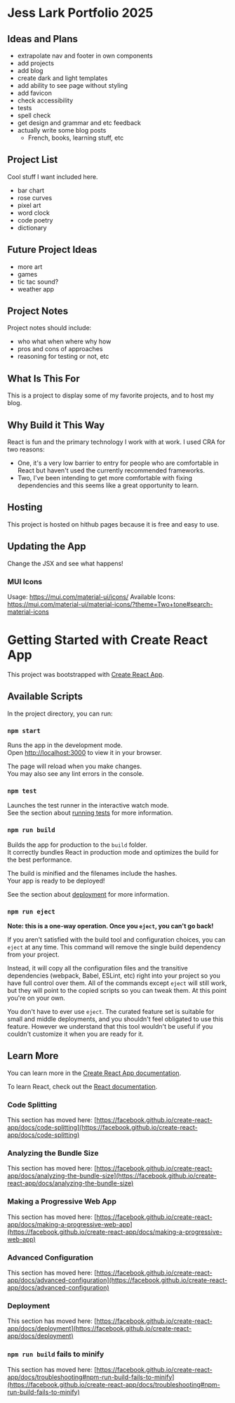 # Jess Lark Portfolio 2025

## Ideas and Plans
- extrapolate nav and footer in own components
- add projects
- add blog
- create dark and light templates
- add ability to see page without styling
- add favicon
- check accessibility
- tests
- spell check
- get design and grammar and etc feedback
- actually write some blog posts
  - French, books, learning stuff, etc

## Project List
Cool stuff I want included here.
- bar chart 
- rose curves 
- pixel art
- word clock
- code poetry
- dictionary

## Future Project Ideas
- more art
- games
- tic tac sound?
- weather app

## Project Notes
Project notes should include:
- who what when where why how
- pros and cons of approaches
- reasoning for testing or not, etc

## What Is This For

This is a project to display some of my favorite projects, and to host my blog.

## Why Build it This Way

React is fun and the primary technology I work with at work. I used CRA for two reasons: 
- One, it's a very low barrier to entry for people who are comfortable in React but haven't used the currently recommended frameworks.
- Two, I've been intending to get more comfortable with fixing dependencies and this seems like a great opportunity to learn. 

## Hosting

This project is hosted on hithub pages because it is free and easy to use.

## Updating the App
Change the JSX and see what happens! 

### MUI Icons
Usage: https://mui.com/material-ui/icons/
Available Icons: https://mui.com/material-ui/material-icons/?theme=Two+tone#search-material-icons

# Getting Started with Create React App

This project was bootstrapped with [Create React App](https://github.com/facebook/create-react-app).

## Available Scripts

In the project directory, you can run:

### `npm start`

Runs the app in the development mode.\
Open [http://localhost:3000](http://localhost:3000) to view it in your browser.

The page will reload when you make changes.\
You may also see any lint errors in the console.

### `npm test`

Launches the test runner in the interactive watch mode.\
See the section about [running tests](https://facebook.github.io/create-react-app/docs/running-tests) for more information.

### `npm run build`

Builds the app for production to the `build` folder.\
It correctly bundles React in production mode and optimizes the build for the best performance.

The build is minified and the filenames include the hashes.\
Your app is ready to be deployed!

See the section about [deployment](https://facebook.github.io/create-react-app/docs/deployment) for more information.

### `npm run eject`

**Note: this is a one-way operation. Once you `eject`, you can't go back!**

If you aren't satisfied with the build tool and configuration choices, you can `eject` at any time. This command will remove the single build dependency from your project.

Instead, it will copy all the configuration files and the transitive dependencies (webpack, Babel, ESLint, etc) right into your project so you have full control over them. All of the commands except `eject` will still work, but they will point to the copied scripts so you can tweak them. At this point you're on your own.

You don't have to ever use `eject`. The curated feature set is suitable for small and middle deployments, and you shouldn't feel obligated to use this feature. However we understand that this tool wouldn't be useful if you couldn't customize it when you are ready for it.

## Learn More

You can learn more in the [Create React App documentation](https://facebook.github.io/create-react-app/docs/getting-started).

To learn React, check out the [React documentation](https://reactjs.org/).

### Code Splitting

This section has moved here: [https://facebook.github.io/create-react-app/docs/code-splitting](https://facebook.github.io/create-react-app/docs/code-splitting)

### Analyzing the Bundle Size

This section has moved here: [https://facebook.github.io/create-react-app/docs/analyzing-the-bundle-size](https://facebook.github.io/create-react-app/docs/analyzing-the-bundle-size)

### Making a Progressive Web App

This section has moved here: [https://facebook.github.io/create-react-app/docs/making-a-progressive-web-app](https://facebook.github.io/create-react-app/docs/making-a-progressive-web-app)

### Advanced Configuration

This section has moved here: [https://facebook.github.io/create-react-app/docs/advanced-configuration](https://facebook.github.io/create-react-app/docs/advanced-configuration)

### Deployment

This section has moved here: [https://facebook.github.io/create-react-app/docs/deployment](https://facebook.github.io/create-react-app/docs/deployment)

### `npm run build` fails to minify

This section has moved here: [https://facebook.github.io/create-react-app/docs/troubleshooting#npm-run-build-fails-to-minify](https://facebook.github.io/create-react-app/docs/troubleshooting#npm-run-build-fails-to-minify)
